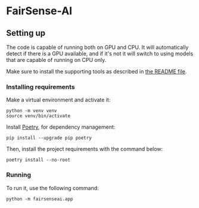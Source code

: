 # **FairSense-AI**

## Setting up

The code is capable of running both on GPU and CPU. It will automatically detect if
there is a GPU available, and if it's not it will switch to using models that are
capable of running on CPU only.

Make sure to install the supporting tools as described in
[the README file](./README.md#step-1-install-supporting-tools).

### Installing requirements

Make a virtual environment and activate it:

```shell
python -m venv venv
source venv/bin/activate
```

Install [Poetry](https://python-poetry.org/), for dependency management:

```shell
pip install --upgrade pip poetry
```

Then, install the project requirements with the command below:

```shell
poetry install --no-root
```

### Running

To run it, use the following command:

```shell
python -m fairsenseai.app
```

